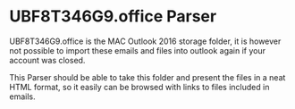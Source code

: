# UBF8T346G9.office Parser
UBF8T346G9.office is the MAC Outlook 2016 storage folder,
it is however not possible to import these emails and files into outlook again
if your account was closed.

This Parser should be able to take this folder and present the files in a neat
HTML format, so it easily can be browsed with links to files included in emails.

